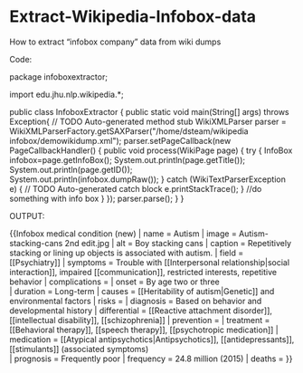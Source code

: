 # Extract-Wikipedia-Infobox-data
How to extract “infobox company” data from wiki dumps

Code:

package infoboxextractor;

import edu.jhu.nlp.wikipedia.*;

public class InfoboxExtractor {
    public static void main(String[] args) throws Exception{
        // TODO Auto-generated method stub
         WikiXMLParser parser = WikiXMLParserFactory.getSAXParser("/home/dsteam/wikipedia infobox/demowikidump.xml");
            parser.setPageCallback(new PageCallbackHandler() {
                public void process(WikiPage page) {
                  try {
                    InfoBox infobox=page.getInfoBox();
                    System.out.println(page.getTitle());
                    System.out.println(page.getID());                    
                    System.out.println(infobox.dumpRaw());
                } catch (WikiTextParserException e) {
                    // TODO Auto-generated catch block
                    e.printStackTrace();
                }
                   //do something with info box
                }
            });
            parser.parse();
    }
}

OUTPUT:

{{Infobox medical condition (new)
| name            = Autism
| image           = Autism-stacking-cans 2nd edit.jpg
| alt             = Boy stacking cans
| caption         = Repetitively stacking or lining up objects is associated with autism.
| field           = [[Psychiatry]]
| symptoms        = Trouble with [[Interpersonal relationship|social interaction]], impaired [[communication]], restricted interests, repetitive behavior 
| complications   =
| onset           = By age two or three  
| duration        = Long-term 
| causes          = [[Heritability of autism|Genetic]] and environmental factors 
| risks           = 
| diagnosis       = Based on behavior and developmental history 
| differential    = [[Reactive attachment disorder]], [[intellectual disability]], [[schizophrenia]] 
| prevention      =
| treatment       = [[Behavioral therapy]], [[speech therapy]], [[psychotropic medication]] 
| medication      =  [[Atypical antipsychotics|Antipsychotics]], [[antidepressants]], [[stimulants]] (associated symptoms)   
| prognosis       = Frequently poor 
| frequency       = 24.8 million (2015) 
| deaths          = 
}}
